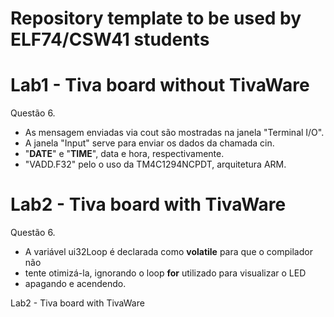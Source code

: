 # Repository template to be used by ELF74/CSW41 students

# Lab1 - Tiva board without TivaWare

Questão 6.

- As mensagem enviadas via cout são mostradas na janela "Terminal I/O".
- A janela "Input" serve para enviar os dados da chamada cin.
- "__DATE__" e "__TIME__", data e hora, respectivamente.
- "VADD.F32" pelo o uso da TM4C1294NCPDT, arquitetura ARM.

# Lab2 - Tiva board with TivaWare

Questão 6.

- A variável ui32Loop é declarada como **volatile** para que o compilador não
- tente otimizá-la, ignorando o loop **for** utilizado para visualizar o LED
- apagando e acendendo.



Lab2 - Tiva board with TivaWare 
